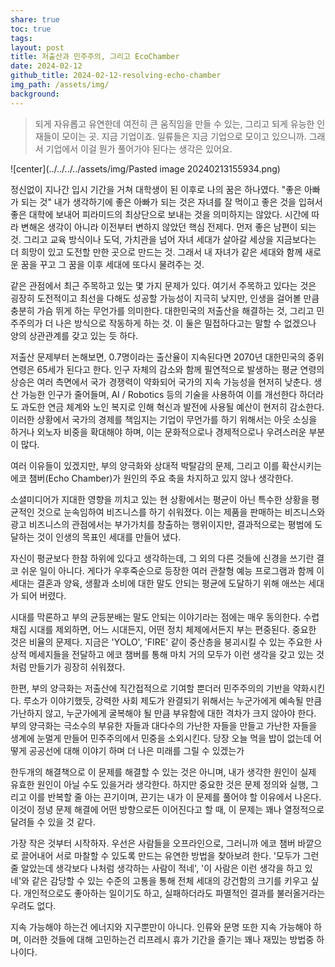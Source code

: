 ```yaml
---
share: true
toc: true
tags: 
layout: post
title: 저출산과 민주주의, 그리고 EcoChamber
date: 2024-02-12
github_title: 2024-02-12-resolving-echo-chamber
img_path: /assets/img/
background:
---
```


> 되게 자유롭고 유연한데 여전히 큰 움직임을 만들 수 있는, 그리고 되게 유능한 인재들이 모이는 곳. 지금 기업이죠. 일류들은 지금 기업으로 모이고 있으니까. 그래서 기업에서 이걸 뭔가 풀어가야 된다는 생각은 있어요.

![center](../../../../assets/img/Pasted image 20240213155934.png)

정신없이 지나간 입시 기간을 거쳐 대학생이 된 이후로 나의 꿈은 하나였다. "좋은 아빠가 되는 것" 내가 생각하기에 좋은 아빠가 되는 것은 자녀를 잘 먹이고 좋은 것을 입혀서 좋은 대학에 보내어 피라미드의 최상단으로 보내는 것을 의미하지는 않았다. 시간에 따라 변해온 생각이 아니라 이전부터 변하지 않았던 핵심 전제다. 먼저 좋은 남편이 되는 것. 그리고 교육 방식이나 도덕, 가치관을 넘어 자녀 세대가 살아갈 세상을 지금보다는 더 희망이 있고 도전할 만한 곳으로 만드는 것. 그래서 내 자녀가 같은 세대와 함께 새로운 꿈을 꾸고 그 꿈을 이후 세대에 또다시 물려주는 것.

같은 관점에서 최근 주목하고 있는 몇 가지 문제가 있다. 여기서 주목하고 있다는 것은 굉장히 도전적이고 최선을 다해도 성공할 가능성이 지극히 낮지만, 인생을 걸어볼 만큼 충분히 가슴 뛰게 하는 무언가를 의미한다. 대한민국의 저출산을 해결하는 것, 그리고 민주주의가 더 나은 방식으로 작동하게 하는 것. 이 둘은 밀접하다고는 말할 수 없겠으나 양의 상관관계를 갖고 있는 듯 하다.

저출산 문제부터 논해보면, 0.7명이라는 출산율이 지속된다면 2070년 대한민국의 중위 연령은 65세가 된다고 한다. 인구 자체의 감소와 함께 필연적으로 발생하는 평균 연령의 상승은 여러 측면에서 국가 경쟁력이 약화되어 국가의 지속 가능성을 현저히 낮춘다. 생산 가능한 인구가 줄어들며, AI / Robotics 등의 기술을 사용하여 이를 개선한다 하더라도 과도한 연금 체계와 노인 복지로 인해 혁신과 발전에 사용될 예산이 현저히 감소한다. 이러한 상황에서 국가의 경제를 책임지는 기업이 무언가를 하기 위해서는 아웃 소싱을 하거나 외노자 비중을 확대해야 하며, 이는 문화적으로나 경제적으로나 우려스러운 부분이 많다. 

여러 이유들이 있겠지만, 부의 양극화와 상대적 박탈감의 문제, 그리고 이를 확산시키는 에코 챔버(Echo Chamber)가 원인의 주요 축을 차지하고 있지 않나 생각한다.

소셜미디어가 지대한 영향을 끼치고 있는 현 상황에서는 평균이 아닌 특수한 상황을 평균적인 것으로 눈속임하여 비즈니스를 하기 쉬워졌다. 이는 제품을 판매하는 비즈니스와 광고 비즈니스의 관점에서는 부가가치를 창출하는 행위이지만, 결과적으로는 평범에 도달하는 것이 인생의 목표인 세대를 만들어 냈다. 

자신이 평균보다 한참 하위에 있다고 생각하는데, 그 외의 다른 것들에 신경을 쓰기란 결코 쉬운 일이 아니다. 게다가 우후죽순으로 등장한 여러 관찰형 예능 프로그램과 함께 이 세대는 결혼과 양육, 생활과 소비에 대한 말도 안되는 평균에 도달하기 위해 애쓰는 세대가 되어 버렸다.

시대를 막론하고 부의 균등분배는 말도 안되는 이야기라는 점에는 매우 동의한다. 수렵 채집 시대를 제외하면, 어느 시대든지, 어떤 정치 체제에서든지 부는 편중된다. 중요한 것은 비율의 문제다. 지금은 'YOLO', 'FIRE' 같이 중산층을 붕괴시킬 수 있는 주요한 사상적 메세지들을 전달하고 에코 챔버를 통해 마치 거의 모두가 이런 생각을 갖고 있는 것처럼 만들기가 굉장히 쉬워졌다.

한편, 부의 양극화는 저출산에 직간접적으로 기여할 뿐더러 민주주의의 기반을 약화시킨다. 루소가 이야기했듯, 강력한 사회 제도가 완결되기 위해서는 누군가에게 예속될 만큼 가난하지 않고, 누군가에게 굴복해야 될 만큼 부유함에 대한 격차가 크지 않아야 한다. 부의 양극화는 극소수의 부유한 자들과 대다수의 가난한 자들을 만들고 가난한 자들을 생계에 눈멀게 만들어 민주주의에서 민중을 소외시킨다. 당장 오늘 먹을 밥이 없는데 어떻게 공공선에 대해 이야기 하며 더 나은 미래를 그릴 수 있겠는가

한두개의 해결책으로 이 문제를 해결할 수 있는 것은 아니며, 내가 생각한 원인이 실제 유효한 원인이 아닐 수도 있을거라 생각한다. 하지만 중요한 것은 문제 정의와 실행, 그리고 이를 반복할 줄 아는 끈기이며, 끈기는 내가 이 문제를 풀어야 할 이유에서 나온다. 이것이 정녕 문제 해결에 어떤 방향으로든 이어진다고 할 때, 이 문제는 꽤나 열정적으로 달려들 수 있을 것 같다.

가장 작은 것부터 시작하자. 우선은 사람들을 오프라인으로, 그러니까 에코 챔버 바깥으로 끌어내어 서로 마찰할 수 있도록 만드는 유연한 방법을 찾아보려 한다. '모두가 그런줄 알았는데 생각보다 나처럼 생각하는 사람이 적네', '이 사람은 이런 생각을 하고 있네'와 같은 감당할 수 있는 수준의 고통을 통해 전체 세대의 강건함의 크기를 키우고 싶다. 개인적으로도 좋아하는 일이기도 하고, 실패하더라도 파멸적인 결과를 불러올거라는 우려도 없다.

지속 가능해야 하는건 에너지와 지구뿐만이 아니다. 인류와 문명 또한 지속 가능해야 하며, 이러한 것들에 대해 고민하는건 리프레시 휴가 기간을 즐기는 꽤나 재밌는 방법중 하나이다.

